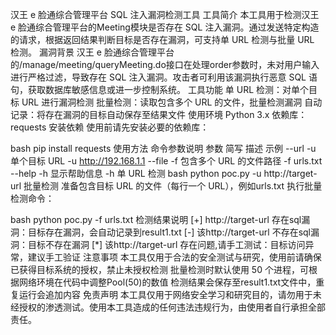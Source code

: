 汉王 e 脸通综合管理平台 SQL 注入漏洞检测工具
工具简介
本工具用于检测汉王 e 脸通综合管理平台的Meeting模块是否存在 SQL 注入漏洞。通过发送特定构造的请求，根据返回结果判断目标是否存在漏洞，可支持单 URL 检测与批量 URL 检测。
漏洞背景
汉王 e 脸通综合管理平台的/manage/meeting/queryMeeting.do接口在处理order参数时，未对用户输入进行严格过滤，导致存在 SQL 注入漏洞。攻击者可利用该漏洞执行恶意 SQL 语句，获取数据库敏感信息或进一步控制系统。
工具功能
单 URL 检测：对单个目标 URL 进行漏洞检测
批量检测：读取包含多个 URL 的文件，批量检测漏洞
自动记录：将存在漏洞的目标自动保存至结果文件
使用环境
Python 3.x
依赖库：requests
安装依赖
使用前请先安装必要的依赖库：

bash
pip install requests
使用方法
命令参数说明
参数	简写	描述	示例
--url	-u	单个目标 URL	-u http://192.168.1.1
--file	-f	包含多个 URL 的文件路径	-f urls.txt
--help	-h	显示帮助信息	-h
单 URL 检测
bash
python poc.py -u http://target-url
批量检测
准备包含目标 URL 的文件（每行一个 URL），例如urls.txt
执行批量检测命令：

bash
python poc.py -f urls.txt
检测结果说明
[+] http://target-url 存在sql漏洞：目标存在漏洞，会自动记录到result1.txt
[-] 该http://target-url 不存在sql漏洞：目标不存在漏洞
[*] 该http://target-url 存在问题,请手工测试：目标访问异常，建议手工验证
注意事项
本工具仅用于合法的安全测试与研究，使用前请确保已获得目标系统的授权，禁止未授权检测
批量检测时默认使用 50 个进程，可根据网络环境在代码中调整Pool(50)的数值
检测结果会保存至result1.txt文件中，重复运行会追加内容
免责声明
本工具仅用于网络安全学习和研究目的，请勿用于未经授权的渗透测试。使用本工具造成的任何违法违规行为，由使用者自行承担全部责任。

